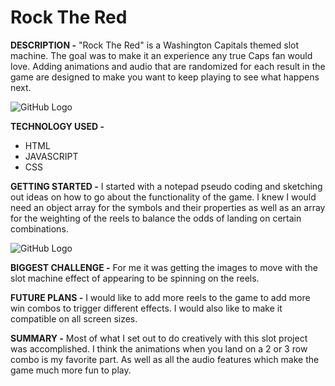 # Rock The Red 
**DESCRIPTION -**
"Rock The Red" is a Washington Capitals themed slot machine. The goal was to make it an experience any true Caps fan would love. Adding animations and audio that are randomized for each result in the game are designed to make you want to keep playing to see what happens next. 

![GitHub Logo](https://i.imgur.com/CKA9qPU.png)


**TECHNOLOGY USED -**

* HTML 
* JAVASCRIPT
* CSS

**GETTING STARTED -** 
I started with a notepad pseudo coding and sketching out ideas on how to go about the functionality of the game. I knew I would need an object array for the symbols and their properties as well as an array for the weighting of the reels to balance the odds of landing on certain combinations. 

![GitHub Logo](https://i.imgur.com/JAB3RYp.jpg?1)

**BIGGEST CHALLENGE -** For me it was getting the images to move with the slot machine effect of appearing to be spinning on the reels. 

**FUTURE PLANS -** I would like to add more reels to the game to add more win combos to trigger different effects. I would also like to make it compatible on all screen sizes. 

**SUMMARY -** Most of what I set out to do creatively with this slot project was accomplished. I think the animations when you land on a 2 or 3 row combo is my favorite part. As well as all the audio features which make the game much more fun to play. 





